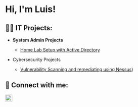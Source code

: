 <h1>Hi, I'm Luis! <br/>

<h2>👨‍💻 IT Projects:</h2>

- <b>System Admin Projects</b>
  - [Home Lab Setup with Active Directory](https://github.com/l-g-sosa/ActiveDirectoryLab/tree/main)

- Cybersecurity Projects</h2>

  - [Vulnerability Scanning and remediating using Nessus](https://github.com/l-g-sosa/NessusLab/))

<h2> 🤳 Connect with me:</h2>

[<img align="left" alt="Luis-G-Sosa | LinkedIn" width="22px" src="https://static.licdn.com/scds/common/u/images/logos/favicons/v1/favicon.ico" />][linkedin]

[linkedin]: https://www.linkedin.com/in/luis-g-sosa/

<!--
**joshmadakor1/joshmadakor1** is a ✨ _special_ ✨ repository because its `README.md` (this file) appears on your GitHub profile.

Here are some ideas to get you started:

- 🔭 I’m currently working on ...
- 🌱 I’m currently learning ...
- 👯 I’m looking to collaborate on ...
- 🤔 I’m looking for help with ...
- 💬 Ask me about ...
- 📫 How to reach me: ...
- 😄 Pronouns: ...
- ⚡ Fun fact: ...
-->
